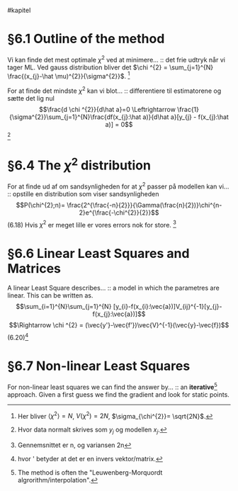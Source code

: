 #kapitel 
# §6.1 Outline of the method

Vi kan finde det mest optimale $\chi ^{2}$ ved at minimere... :: det frie udtryk når vi tager ML. Ved gauss distribution bliver det $\chi ^{2} = \sum_{j=1}^{N} \frac{(x_{j}-\hat \mu)^{2}}{\sigma^{2}}$. [^1] <!--SR:!2023-03-11,4,270-->

For at finde det mindste $\chi ^{2}$ kan vi blot... :: differentiere til estimatorene og sætte det lig nul $$\frac{d \chi ^{2}}{d\hat a}=0 \Leftrightarrow \frac{1}{\sigma^{2}}\sum_{j=1}^{N}\frac{df(x_{j}:\hat a)}{d\hat a}[y_{j} - f(x_{j}:\hat a)] = 0$$[^2]   <!--SR:!2023-03-10,3,250-->
# §6.4 The $\chi^{2}$ distribution
For at finde ud af om sandsynligheden for at $\chi^{2}$ passer på modellen kan vi... :: opstille en distribution som viser sandsynligheden $$P(\chi^{2};n)= \frac{2^{\frac{-n}{2}}}{\Gamma(\frac{n}{2})}\chi^{n-2}e^{\frac{-\chi^{2}}{2}}$$ (6.18) Hvis $\chi ^{2}$ er meget lille er vores errors nok for store. [^5] <!--SR:!2023-03-11,4,270-->


# §6.6 Linear Least Squares and Matrices

A linear Least Square describes... :: a model in which the parametres are linear. This can be written as. $$\sum_{i=1}^{N}\sum_{j=1}^{N} [y_{i}-f(x_{i}:\vec{a})]V_{ij}^{-1}[y_{j}-f(x_{j}:\vec{a})]$$$$\Rightarrow \chi ^{2} = (\vec{y'}-\vec{f'})\vec{V}^{-1}(\vec{y}-\vec{f})$$ (6.20)[^3] <!--SR:!2023-03-10,3,250-->

# §6.7 Non-linear Least Squares

For non-linear least squares we can find the answer by... :: an **iterative**[^4] approach. Given a first guess we find the gradient and look for static points. <!--SR:!2023-03-11,4,270-->


[^1]:Her bliver $\langle \chi ^{2} \rangle = N$, $V(\chi ^{2})=2N$, $\sigma_{\chi^{2}}= \sqrt{2N}$.
[^2]: Hvor data normalt skrives som $y_{j}$ og modellen $x_{j}$.
[^3]: hvor ' betyder at det er en invers vektor/matrix.
[^4]: The method is often the "Leuwenberg-Morquordt algrorithm/interpolation".
[^5]: Gennemsnittet er n, og variansen 2n
